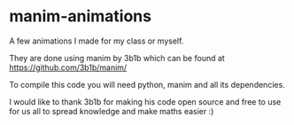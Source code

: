 # manim-animations
A few animations I made for my class or myself.

They are done using manim by 3b1b which can be found at https://github.com/3b1b/manim/

To compile this code you will need python, manim and all its dependencies.

I would like to thank 3b1b for making his code open source and free to use for us all to spread knowledge and make maths easier :)
